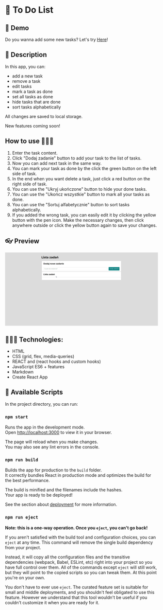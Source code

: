 # 📜 To Do List

## 🔨 Demo
Do you wanna add some new tasks?
Let's try [Here](https://code-timothy.github.io/todo-list-react/)!

## 📖 Description
In this app, you can:

* add a new task
* remove a task
* edit tasks
* mark a task as done
* set all tasks as done
* hide tasks that are done
* sort tasks alphabetically

All changes are saved to local storage.

New features coming soon!

## How to use 👨🏼‍🏫

1. Enter the task content.
2. Click "Dodaj zadanie" button to add your task to the list of tasks.
3. Now you can add next task in the same way.
4. You can mark your task as done by the click the green button on the left side of task.
5. In the end when you want delete a task, just click a red button on the right side of task.
6. You can use the "Ukryj ukończone" button to hide your done tasks.
7. You can use the "Ukończ wszystkie" button to mark all your tasks as done.
8. You can use the "Sortuj alfabetycznie" button to sort tasks alphabetically.
9. If you added the wrong task, you can easily edit it by clicking the yellow button with the pen icon. Make the necessary changes, then click anywhere outside or click the yellow button again to save your changes.

## 👓 Preview

![gif how to use the app](./src/images/howtousetdl.gif)

## 👩🏻‍💻 Technologies:
* HTML
* CSS (grid, flex, media-queries)
* REACT and (react hooks and custom hooks)
* JavaScript ES6 + features
* Markdown
* Create React App

## 📌 Available Scripts

In the project directory, you can run:

### `npm start`

Runs the app in the development mode.\
Open [http://localhost:3000](http://localhost:3000) to view it in your browser.

The page will reload when you make changes.\
You may also see any lint errors in the console.

### `npm run build`

Builds the app for production to the `build` folder.\
It correctly bundles React in production mode and optimizes the build for the best performance.

The build is minified and the filenames include the hashes.\
Your app is ready to be deployed!

See the section about [deployment](https://facebook.github.io/create-react-app/docs/deployment) for more information.

### `npm run eject`

**Note: this is a one-way operation. Once you `eject`, you can't go back!**

If you aren't satisfied with the build tool and configuration choices, you can `eject` at any time. This command will remove the single build dependency from your project.

Instead, it will copy all the configuration files and the transitive dependencies (webpack, Babel, ESLint, etc) right into your project so you have full control over them. All of the commands except `eject` will still work, but they will point to the copied scripts so you can tweak them. At this point you're on your own.

You don't have to ever use `eject`. The curated feature set is suitable for small and middle deployments, and you shouldn't feel obligated to use this feature. However we understand that this tool wouldn't be useful if you couldn't customize it when you are ready for it.